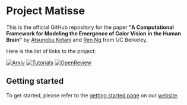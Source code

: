 # Project Matisse

This is the official GitHub repository for the paper **"A Computational Framework for Modeling the Emergence of Color Vision in the Human Brain"** by [Atsunobu Kotani](https://www.atsunobukotani.com/research) and [Ren Ng](https://www2.eecs.berkeley.edu/Faculty/Homepages/yirenng.html) from UC Berkeley.

Here is the list of links to the project:

[![Arxiv](https://img.shields.io/badge/Arxiv-Paper-red?style=for-the-badge&logo=arxiv)](https://arxiv.org/abs/2408.16916)
[![Tutorials](https://img.shields.io/badge/Tutorials-Tutorials-blue?style=for-the-badge)](https://atsu-kotani.github.io/HumanColorVisionWebsite/index.html)
[![OpenReview](https://img.shields.io/badge/OpenReview-Discussion-green?style=for-the-badge&logo=openreview)](https://openreview.net/forum?id=g3xuCtrG6H)


## Getting started

To get started, please refer to the [getting started page](https://atsu-kotani.github.io/HumanColorVisionWebsite/tutorials/tutorial0.html) on our [website](https://atsu-kotani.github.io/HumanColorVisionWebsite/index.html).

